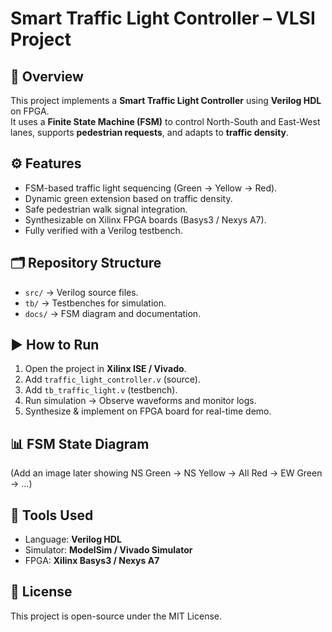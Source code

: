 # Smart Traffic Light Controller – VLSI Project

## 📌 Overview
This project implements a **Smart Traffic Light Controller** using **Verilog HDL** on FPGA.  
It uses a **Finite State Machine (FSM)** to control North-South and East-West lanes, supports **pedestrian requests**, and adapts to **traffic density**.

## ⚙️ Features
- FSM-based traffic light sequencing (Green → Yellow → Red).
- Dynamic green extension based on traffic density.
- Safe pedestrian walk signal integration.
- Synthesizable on Xilinx FPGA boards (Basys3 / Nexys A7).
- Fully verified with a Verilog testbench.

## 🗂️ Repository Structure
- `src/` → Verilog source files.
- `tb/` → Testbenches for simulation.
- `docs/` → FSM diagram and documentation.

## ▶️ How to Run
1. Open the project in **Xilinx ISE / Vivado**.
2. Add `traffic_light_controller.v` (source).
3. Add `tb_traffic_light.v` (testbench).
4. Run simulation → Observe waveforms and monitor logs.
5. Synthesize & implement on FPGA board for real-time demo.

## 📊 FSM State Diagram
(Add an image later showing NS Green → NS Yellow → All Red → EW Green → ...)

## 🔧 Tools Used
- Language: **Verilog HDL**
- Simulator: **ModelSim / Vivado Simulator**
- FPGA: **Xilinx Basys3 / Nexys A7**

## 📜 License
This project is open-source under the MIT License.
